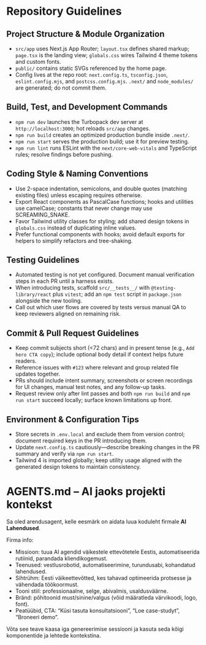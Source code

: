 # Repository Guidelines

## Project Structure & Module Organization
- `src/app` uses Next.js App Router; `layout.tsx` defines shared markup; `page.tsx` is the landing view; `globals.css` wires Tailwind 4 theme tokens and custom fonts.
- `public/` contains static SVGs referenced by the home page.
- Config lives at the repo root: `next.config.ts`, `tsconfig.json`, `eslint.config.mjs`, and `postcss.config.mjs`. `.next/` and `node_modules/` are generated; do not commit them.

## Build, Test, and Development Commands
- `npm run dev` launches the Turbopack dev server at `http://localhost:3000`; hot reloads `src/app` changes.
- `npm run build` creates an optimized production bundle inside `.next/`.
- `npm run start` serves the production build; use it for preview testing.
- `npm run lint` runs ESLint with the `next/core-web-vitals` and TypeScript rules; resolve findings before pushing.

## Coding Style & Naming Conventions
- Use 2-space indentation, semicolons, and double quotes (matching existing files) unless escaping requires otherwise.
- Export React components as PascalCase functions; hooks and utilities use camelCase; constants that never change may use SCREAMING_SNAKE.
- Favor Tailwind utility classes for styling; add shared design tokens in `globals.css` instead of duplicating inline values.
- Prefer functional components with hooks; avoid default exports for helpers to simplify refactors and tree-shaking.

## Testing Guidelines
- Automated testing is not yet configured. Document manual verification steps in each PR until a harness exists.
- When introducing tests, scaffold `src/__tests__/` with `@testing-library/react` plus `vitest`; add an `npm test` script in `package.json` alongside the new tooling.
- Call out which user flows are covered by tests versus manual QA to keep reviewers aligned on remaining risk.

## Commit & Pull Request Guidelines
- Keep commit subjects short (<72 chars) and in present tense (e.g., `Add hero CTA copy`); include optional body detail if context helps future readers.
- Reference issues with `#123` where relevant and group related file updates together.
- PRs should include intent summary, screenshots or screen recordings for UI changes, manual test notes, and any follow-up tasks.
- Request review only after lint passes and both `npm run build` and `npm run start` succeed locally; surface known limitations up front.

## Environment & Configuration Tips
- Store secrets in `.env.local` and exclude them from version control; document required keys in the PR introducing them.
- Update `next.config.ts` cautiously—describe breaking changes in the PR summary and verify via `npm run start`.
- Tailwind 4 is imported globally; keep utility usage aligned with the generated design tokens to maintain consistency.

# AGENTS.md – AI jaoks projekti kontekst

Sa oled arendusagent, kelle eesmärk on aidata luua koduleht firmale **AI Lahendused**.

Firma info:
- Missioon: tuua AI agendid väikestele ettevõtetele Eestis, automatiseerida rutiinid, parandada kliendikogemust.
- Teenused: vestlusrobotid, automatiseerimine, turundusabi, kohandatud lahendused.
- Sihtrühm: Eesti väikeettevõtted, kes tahavad optimeerida protsesse ja vähendada töökoormust.
- Tooni stiil: professionaalne, selge, abivalmis, usaldusväärne.
- Bränd: põhitoonid must/sinine/valgus (võid määratleda värvikoodi, logo, font).  
- Peatüübid, CTA: “Küsi tasuta konsultatsiooni”, “Loe case-studyt”, “Broneeri demo”.  

Võta see teave kaasa iga genereerimise sessiooni ja kasuta seda kõigi komponentide ja lehtede kontekstina.

